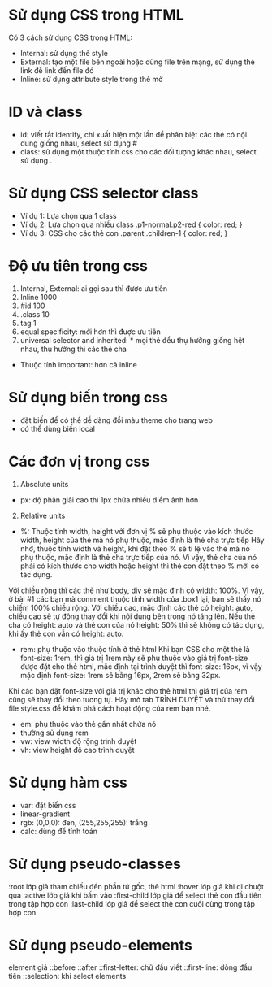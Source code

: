 # Sử dụng CSS trong HTML

Có 3 cách sử dụng CSS trong HTML:

- Internal: sử dụng thẻ style
- External: tạo một file bên ngoài hoặc dùng file trên mạng, sử dụng thẻ link để link đến file đó
- Inline: sử dụng attribute style trong thẻ mở

# ID và class

- id: viết tắt identify, chỉ xuất hiện một lần để phân biệt các thẻ có nội dung giống nhau, select sử dụng #
- class: sử dụng một thuộc tính css cho các đối tượng khác nhau, select sử dụng .

# Sử dụng CSS selector class

- Ví dụ 1: Lựa chọn qua 1 class
- Ví dụ 2: Lựa chọn qua nhiều class
  .p1-normal.p2-red {
  color:
  red;
  }
- Ví dụ 3: CSS cho các thẻ con
  .parent .children-1 {
  color:
  red;
  }

# Độ ưu tiên trong css

1. Internal, External: ai gọi sau thì được ưu tiên
2. Inline 1000
3. #id 100
4. .class 10
5. tag 1
6. equal specificity: mới hơn thì được ưu tiên
7. universal selector and inherited: \* mọi thẻ đều thụ hưởng giống hệt nhau, thụ hưởng thì các thẻ cha

- Thuộc tính important: hơn cả inline

# Sử dụng biến trong css

- đặt biến để có thể dễ dàng đổi màu theme cho trang web
- có thể dùng biến local

# Các đơn vị trong css

1. Absolute units

- px: độ phân giải cao thì 1px chứa nhiều điểm ảnh hơn

2. Relative units

- %: Thuộc tính width, height với đơn vị % sẽ phụ thuộc vào kích thước width, height của thẻ mà nó phụ thuộc, mặc định là thẻ cha trực tiếp
  Hãy nhớ, thuộc tính width và height, khi đặt theo % sẽ tỉ lệ vào thẻ mà nó phụ thuộc, mặc định là thẻ cha trực tiếp của nó. Vì vậy, thẻ cha của nó phải có kích thước cho width hoặc height thì thẻ con đặt theo % mới có tác dụng.

Với chiều rộng thì các thẻ như body, div sẽ mặc định có width: 100%. Vì vậy, ở bài #1 các bạn mà comment thuộc tính width của .box1 lại, bạn sẽ thấy nó chiếm 100% chiều rộng.
Với chiều cao, mặc định các thẻ có height: auto, chiều cao sẽ tự động thay đổi khi nội dung bên trong nó tăng lên. Nếu thẻ cha có height: auto và thẻ con của nó height: 50% thì sẽ không có tác dụng, khi ấy thẻ con vẫn có height: auto.

- rem: phụ thuộc vào thuộc tính ở thẻ html
  Khi bạn CSS cho một thẻ là font-size: 1rem, thì giá trị 1rem này sẽ phụ thuộc vào giá trị font-size được đặt cho thẻ html, mặc định tại trình duyệt thì font-size: 16px, vì vậy mặc định font-size: 1rem sẽ bằng 16px, 2rem sẽ bằng 32px.

Khi các bạn đặt font-size với giá trị khác cho thẻ html thì giá trị của rem cũng sẽ thay đổi theo tương tự. Hãy mở tab TRÌNH DUYỆT và thử thay đổi file style.css để khám phá cách hoạt động của rem bạn nhé.

- em: phụ thuộc vào thẻ gấn nhất chứa nó
- thường sử dụng rem
- vw: view width độ rộng trình duyệt
- vh: view height độ cao trình duyệt

# Sử dụng hàm css

- var: đặt biến css
- linear-gradient
- rgb: (0,0,0): đen, (255,255,255): trắng
- calc: dùng để tính toán

# Sử dụng pseudo-classes

:root lớp giả tham chiếu đến phần tử gốc, thẻ html
:hover lớp giả khi di chuột qua
:active lớp giả khi bấm vào
:first-child lớp giả để select thẻ con đầu tiên trong tập hợp con
:last-child lớp giả để select thẻ con cuối cùng trong tập hợp con

# Sử dụng pseudo-elements

element giả
::before
::after
::first-letter: chữ đầu viết
::first-line: dòng đầu tiên
::selection: khi select elements
